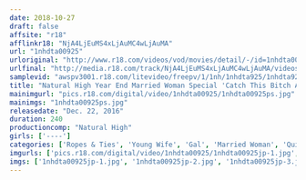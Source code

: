 ```yaml
---
date: 2018-10-27
draft: false
affsite: "r18"
afflinkr18: "NjA4LjEuMS4xLjAuMC4wLjAuMA"
url: "1nhdta00925"
urloriginal: "http://www.r18.com/videos/vod/movies/detail/-/id=1nhdta00925"
urlfinal: "http://media.r18.com/track/NjA4LjEuMS4xLjAuMC4wLjAuMA/videos/vod/movies/detail/-/id=1nhdta00925"
samplevid: "awspv3001.r18.com/litevideo/freepv/1/1nh/1nhdta925/1nhdta925_dmb_w.mp4"
title: "Natural High Year End Married Woman Special 'Catch This Bitch And Pump Her From Behind While She's Sleeping!' 'The Orgasmic Boy In Consecutive Home Sex!' 'A Quickie With The Husband's Blowjob Loving Ass!' 'A Gal Mama Gets Dripping Wet For Sucking Cock!' 'A Tied Up Ass In Backdoor Squirting Orgasms!' 5 Exclusive Films In This Popular Series In A New Deluxe Edition"
mainimgurl: "pics.r18.com/digital/video/1nhdta00925/1nhdta00925ps.jpg"
mainimgs: "1nhdta00925ps.jpg"
releasedate: "Dec. 22, 2016"
duration: 240
productioncomp: "Natural High"
girls: ['----']
categories: ['Ropes & Ties', 'Young Wife', 'Gal', 'Married Woman', 'Quickie', 'Variety', 'Squirting', 'Deep Throat', 'Over 4 Hours', 'Hi-Def']
imgurls: ['pics.r18.com/digital/video/1nhdta00925/1nhdta00925jp-1.jpg', 'pics.r18.com/digital/video/1nhdta00925/1nhdta00925jp-2.jpg', 'pics.r18.com/digital/video/1nhdta00925/1nhdta00925jp-3.jpg', 'pics.r18.com/digital/video/1nhdta00925/1nhdta00925jp-4.jpg', 'pics.r18.com/digital/video/1nhdta00925/1nhdta00925jp-5.jpg', 'pics.r18.com/digital/video/1nhdta00925/1nhdta00925jp-6.jpg', 'pics.r18.com/digital/video/1nhdta00925/1nhdta00925jp-7.jpg', 'pics.r18.com/digital/video/1nhdta00925/1nhdta00925jp-8.jpg', 'pics.r18.com/digital/video/1nhdta00925/1nhdta00925jp-9.jpg', 'pics.r18.com/digital/video/1nhdta00925/1nhdta00925jp-10.jpg', 'pics.r18.com/digital/video/1nhdta00925/1nhdta00925jp-11.jpg', 'pics.r18.com/digital/video/1nhdta00925/1nhdta00925jp-12.jpg', 'pics.r18.com/digital/video/1nhdta00925/1nhdta00925jp-13.jpg', 'pics.r18.com/digital/video/1nhdta00925/1nhdta00925jp-14.jpg', 'pics.r18.com/digital/video/1nhdta00925/1nhdta00925jp-15.jpg', 'pics.r18.com/digital/video/1nhdta00925/1nhdta00925jp-16.jpg', 'pics.r18.com/digital/video/1nhdta00925/1nhdta00925jp-17.jpg', 'pics.r18.com/digital/video/1nhdta00925/1nhdta00925jp-18.jpg', 'pics.r18.com/digital/video/1nhdta00925/1nhdta00925jp-19.jpg', 'pics.r18.com/digital/video/1nhdta00925/1nhdta00925jp-20.jpg']
imgs: ['1nhdta00925jp-1.jpg', '1nhdta00925jp-2.jpg', '1nhdta00925jp-3.jpg', '1nhdta00925jp-4.jpg', '1nhdta00925jp-5.jpg', '1nhdta00925jp-6.jpg', '1nhdta00925jp-7.jpg', '1nhdta00925jp-8.jpg', '1nhdta00925jp-9.jpg', '1nhdta00925jp-10.jpg', '1nhdta00925jp-11.jpg', '1nhdta00925jp-12.jpg', '1nhdta00925jp-13.jpg', '1nhdta00925jp-14.jpg', '1nhdta00925jp-15.jpg', '1nhdta00925jp-16.jpg', '1nhdta00925jp-17.jpg', '1nhdta00925jp-18.jpg', '1nhdta00925jp-19.jpg', '1nhdta00925jp-20.jpg']
---
```

